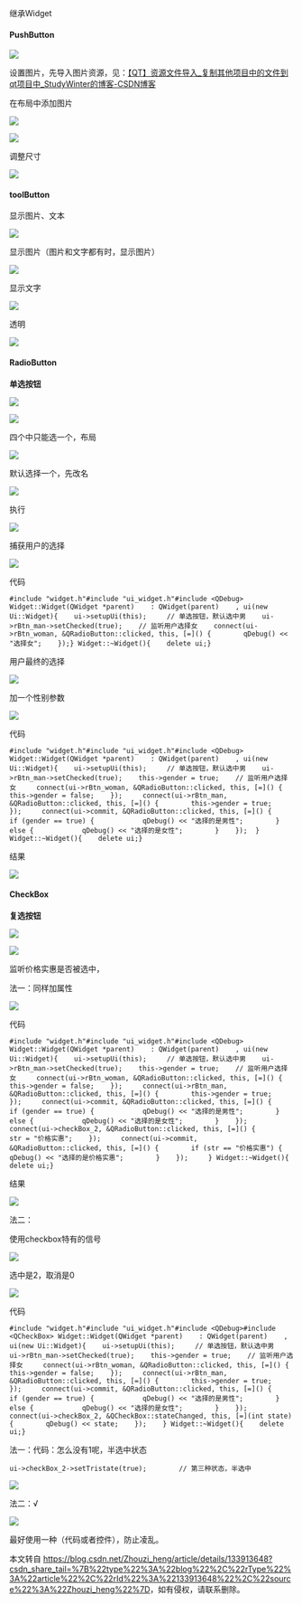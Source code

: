  

继承Widget

#### **PushButton**

![](https://img-blog.csdnimg.cn/76612893ab4446c391b84df60f99bd30.png)

设置图片，先导入图片资源，见：[【QT】资源文件导入\_复制其他项目中的文件到qt项目中\_StudyWinter的博客-CSDN博客](https://blog.csdn.net/Zhouzi_heng/article/details/125434467 "【QT】资源文件导入_复制其他项目中的文件到qt项目中_StudyWinter的博客-CSDN博客")

在布局中添加图片

![](https://img-blog.csdnimg.cn/491bf2989c6344238942c7597bdfdfdd.png)

![](https://img-blog.csdnimg.cn/86630ae34156431f93841934c21ba691.png)

调整尺寸

![](https://img-blog.csdnimg.cn/2f1c1af26eb04e7b9a92d7a9c78a6fba.png)

#### **toolButton**

显示图片、文本

![](https://img-blog.csdnimg.cn/25375a22b67349fd842b92ec8033e0f6.png)

显示图片（图片和文字都有时，显示图片）

![](https://img-blog.csdnimg.cn/d6a7c7b9b28e474c868a8adb24c556c4.png)

显示文字

![](https://img-blog.csdnimg.cn/577c447535c84dd4a6f3f7c7d8a9a0cb.png)

透明

![](https://img-blog.csdnimg.cn/376b20627e464ad7ad9b6cdfeaf9bd32.png)

#### **RadioButton** 

**单选按钮**

![](https://img-blog.csdnimg.cn/e0f90768b80e4c439d737b1407644922.png)

![](https://img-blog.csdnimg.cn/a8a708b9048849d48b97c0e682f67025.png)

四个中只能选一个，布局

![](https://img-blog.csdnimg.cn/4b0f3c40b5604c23944701dfa6efc19d.png)

默认选择一个，先改名

![](https://img-blog.csdnimg.cn/7d13c3ae396f4aeeae37d43a020c8eaf.png)

执行

![](https://img-blog.csdnimg.cn/cb2777df31054469ba6cd13edb0c70c9.png)

捕获用户的选择

![](https://img-blog.csdnimg.cn/b7d73e8b263d4df883bd07b4fffc7bcf.png)

代码

    #include "widget.h"#include "ui_widget.h"#include <QDebug> Widget::Widget(QWidget *parent)    : QWidget(parent)    , ui(new Ui::Widget){    ui->setupUi(this);     // 单选按钮，默认选中男    ui->rBtn_man->setChecked(true);    // 监听用户选择女    connect(ui->rBtn_woman, &QRadioButton::clicked, this, [=]() {        qDebug() << "选择女";    });} Widget::~Widget(){    delete ui;}

用户最终的选择

![](https://img-blog.csdnimg.cn/7b9b1fb3e13f41ed8f1bf911fed8ae40.png)

加一个性别参数

![](https://img-blog.csdnimg.cn/a9e7417a36c44161b62afbcf71733fa5.png)

代码

    #include "widget.h"#include "ui_widget.h"#include <QDebug> Widget::Widget(QWidget *parent)    : QWidget(parent)    , ui(new Ui::Widget){    ui->setupUi(this);     // 单选按钮，默认选中男    ui->rBtn_man->setChecked(true);    this->gender = true;    // 监听用户选择女     connect(ui->rBtn_woman, &QRadioButton::clicked, this, [=]() {        this->gender = false;    });     connect(ui->rBtn_man, &QRadioButton::clicked, this, [=]() {        this->gender = true;    });     connect(ui->commit, &QRadioButton::clicked, this, [=]() {        if (gender == true) {            qDebug() << "选择的是男性";        } else {            qDebug() << "选择的是女性";        }    });  } Widget::~Widget(){    delete ui;} 

结果

![](https://img-blog.csdnimg.cn/96ca2230bcac41cba5349afd306c90d6.png)

#### **CheckBox** 

**复选按钮**

![](https://img-blog.csdnimg.cn/07de159ab51240419ddfa7732d759bb6.png)

![](https://img-blog.csdnimg.cn/804d50259ea44565b2ecdc9b86ca9320.png)

监听价格实惠是否被选中，

法一：同样加属性

![](https://img-blog.csdnimg.cn/b0a60f0affe24e6ea8b887e7c056d5c2.png)

代码

    #include "widget.h"#include "ui_widget.h"#include <QDebug> Widget::Widget(QWidget *parent)    : QWidget(parent)    , ui(new Ui::Widget){    ui->setupUi(this);     // 单选按钮，默认选中男    ui->rBtn_man->setChecked(true);    this->gender = true;    // 监听用户选择女     connect(ui->rBtn_woman, &QRadioButton::clicked, this, [=]() {        this->gender = false;    });     connect(ui->rBtn_man, &QRadioButton::clicked, this, [=]() {        this->gender = true;    });     connect(ui->commit, &QRadioButton::clicked, this, [=]() {        if (gender == true) {            qDebug() << "选择的是男性";        } else {            qDebug() << "选择的是女性";        }    });        connect(ui->checkBox_2, &QRadioButton::clicked, this, [=]() {        str = "价格实惠";    });     connect(ui->commit, &QRadioButton::clicked, this, [=]() {        if (str == "价格实惠") {            qDebug() << "选择的是价格实惠";        }    });     } Widget::~Widget(){    delete ui;} 

结果

![](https://img-blog.csdnimg.cn/08ece9ea75124fec8f736d2eec1d5190.png)

法二：

使用checkbox特有的信号

![](https://img-blog.csdnimg.cn/4a9f2215a9974fa9b69f50387d4cd52a.png)

选中是2，取消是0

![](https://img-blog.csdnimg.cn/e5432d7a417640d1ac2ebfdb3b311ce5.png)

代码

    #include "widget.h"#include "ui_widget.h"#include <QDebug>#include <QCheckBox> Widget::Widget(QWidget *parent)    : QWidget(parent)    , ui(new Ui::Widget){    ui->setupUi(this);     // 单选按钮，默认选中男    ui->rBtn_man->setChecked(true);    this->gender = true;    // 监听用户选择女     connect(ui->rBtn_woman, &QRadioButton::clicked, this, [=]() {        this->gender = false;    });     connect(ui->rBtn_man, &QRadioButton::clicked, this, [=]() {        this->gender = true;    });     connect(ui->commit, &QRadioButton::clicked, this, [=]() {        if (gender == true) {            qDebug() << "选择的是男性";        } else {            qDebug() << "选择的是女性";        }    });        connect(ui->checkBox_2, &QCheckBox::stateChanged, this, [=](int state) {        qDebug() << state;    });    } Widget::~Widget(){    delete ui;} 

法一：代码：怎么没有1呢，半选中状态

    ui->checkBox_2->setTristate(true);        // 第三种状态，半选中

![](https://img-blog.csdnimg.cn/8cf60e6278d04ae7ad270a77e2173669.png)

法二：√

![](https://img-blog.csdnimg.cn/ca4a72430ed149749c5b7c0eeae15507.png)

最好使用一种（代码或者控件），防止凌乱。

本文转自 <https://blog.csdn.net/Zhouzi_heng/article/details/133913648?csdn_share_tail=%7B%22type%22%3A%22blog%22%2C%22rType%22%3A%22article%22%2C%22rId%22%3A%22133913648%22%2C%22source%22%3A%22Zhouzi_heng%22%7D>，如有侵权，请联系删除。